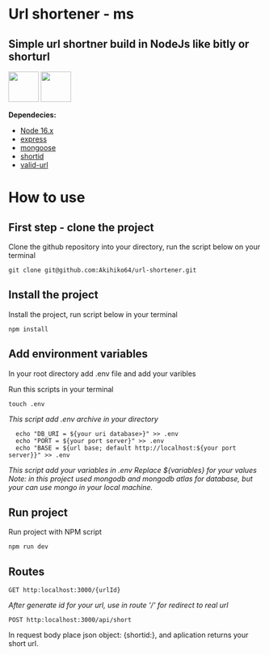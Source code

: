 # Url shortener - ms

## Simple url shortner build in NodeJs like bitly or shorturl
<div>
    <a href="https://nodejs.org/"><img src="https://cdn.jsdelivr.net/gh/devicons/devicon/icons/nodejs/nodejs-original-wordmark.svg" width="60"/></a>
    <a href="https://www.npmjs.com/"><img src="https://cdn.jsdelivr.net/gh/devicons/devicon/icons/npm/npm-original-wordmark.svg" width="60" /></a>
</div>

**Dependecies:**
- [Node 16.x ](https://nodejs.org/)
- [express](https://www.npmjs.com/package/express)
- [mongoose](https://www.npmjs.com/package/mongoose)
- [shortid](https://www.npmjs.com/package/shortid)
- [valid-url](https://www.npmjs.com/package/valid-url)

# How to use

## **First step - clone the project**
Clone the github repository into your directory, run the script below on your terminal


```
git clone git@github.com:Akihiko64/url-shortener.git
```

## **Install the project**
Install the project, run script below in your terminal

```
npm install
```


## **Add environment variables**

In your root directory add .env file and add your varibles

Run this scripts in your terminal

```
touch .env
```

*This script add .env archive in your directory*

```
  echo "DB_URI = ${your uri database>}" >> .env
  echo "PORT = ${your port server}" >> .env
  echo "BASE = ${url base; default http://localhost:${your port server}}" >> .env
```

*This script add your variables in .env*
*Replace ${variables} for your values*
*Note: in this project used mongodb and mongodb atlas for database, but your can use mongo in your local machine.*


## **Run project**

Run project with NPM script

```
npm run dev
```


## **Routes**

```
GET http:localhost:3000/{urlId}
```

*After generate id for your url, use in route '/' for redirect to real url*


```
POST http:localhost:3000/api/short
```

In request body place json object: {shortid:<your url>}, and aplication returns your short url.


